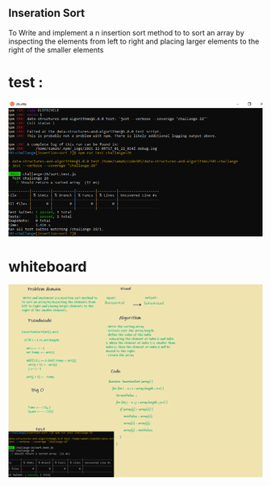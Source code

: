 ## Inseration Sort

To Write and implement a n insertion sort method to to sort an array by inspecting the elements from left to right and placing larger elements to the right of the smaller elements



# test :
![](ch26.PNG)
 
 #  whiteboard

 ![](chall26.png)